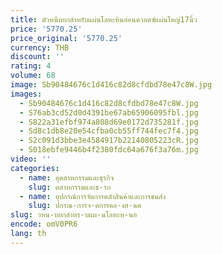 ```yaml
---
title: ตัวหนีบยกสำหรับแผ่นโลหะหินอ่อนควอตซ์แผ่นใหญ่17นิ้ว
price: '5770.25'
price_original: '5770.25'
currency: THB
discount: ''
rating: 4
volume: 68
image: Sb90484676c1d416c82d8cfdbd78e47c8W.jpg
images:
  - Sb90484676c1d416c82d8cfdbd78e47c8W.jpg
  - S76ab3cd52d0d4391be67ab65906095fbl.jpg
  - S822a31efbf974a808d69e0172d735281f.jpg
  - Sd8c1db8e20e54cfba0cb55ff744fec7f4.jpg
  - S2c091d3bbe3e4584917b22140805223cR.jpg
  - S018ebfe9446b4f2380fdc64a676f3a76m.jpg
video: ''
categories:
  - name: อุตสาหกรรมและธุรกิจ
    slug: ตสาหกรรมและธ-รก
  - name: อุปกรณ์การจัดการคลังสินค้าและการขนส่ง
    slug: ปกรณ-การจ-ดการคล-งส-นค
slug: วหน-บยกสำหร-บแผ-นโลหะห-นอ
encode: omV0PR6
lang: th
---
```

  